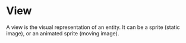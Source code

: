 # View

A view is the visual representation of an entity. It can be a sprite (static image), or an animated sprite (moving image).